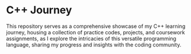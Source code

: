 # C++ Journey
This repository serves as a comprehensive showcase of my C++ learning journey, housing a collection of practice codes, projects, and coursework assignments, as I explore the intricacies of this versatile programming language, sharing my progress and insights with the coding community.
